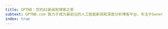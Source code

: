 ```yaml
---
title: GPTNB：您的AI新闻和博客之家
subtext: GPTNB.com 致力于成为最前沿的人工智能新闻和深度分析博客平台，专注于Generative Pre-trained Transformer（生成预训练变换器）的AI大模型技术及其在各个领域的应用。我们的目标是为AI爱好者、研究人员、技术专家和行业观察者提供一个集新闻、洞察和资源于一体的综合信息站点。
index: true
---
```

